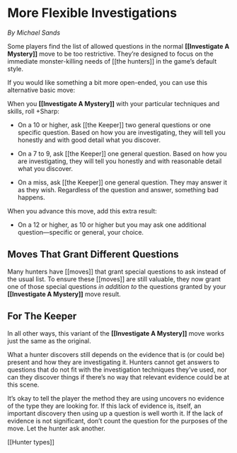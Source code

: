 # More Flexible Investigations

*By Michael Sands*

Some players find the list of allowed questions in the normal **[[Investigate A Mystery]]** move to be too restrictive. They’re designed to focus on the immediate monster-killing needs of [[the hunters]] in the game’s default style.

If you would like something a bit more open-ended, you can use this alternative basic move:

When you **[[Investigate A Mystery]]** with your particular techniques and skills, roll +Sharp:

-   On a 10 or higher, ask [[the Keeper]] two general questions or one specific question. Based on how you are investigating, they will tell you honestly and with good detail what you discover.

-   On a 7 to 9, ask [[the Keeper]] one general question. Based on how you are investigating, they will tell you honestly and with reasonable detail what you discover.

-   On a miss, ask [[the Keeper]] one general question. They may answer it as they wish. Regardless of the question and answer, something bad happens.

When you advance this move, add this extra result:

-   On a 12 or higher, as 10 or higher but you may ask one additional question—specific or general, your choice.

## Moves That Grant Different Questions

Many hunters have [[moves]] that grant special questions to ask instead of the usual list. To ensure these [[moves]] are still valuable, they now grant one of those special questions *in addition to* the questions granted by your **[[Investigate A Mystery]]** move result.

## For The Keeper

In all other ways, this variant of the **[[Investigate A Mystery]]** move works just the same as the original.

What a hunter discovers still depends on the evidence that is (or could be) present and how they are investigating it. Hunters cannot get answers to questions that do not fit with the investigation techniques they’ve used, nor can they discover things if there’s no way that relevant evidence could be at this scene.

It’s okay to tell the player the method they are using uncovers no evidence of the type they are looking for. If this lack of evidence is, itself, an important discovery then using up a question is well worth it. If the lack of evidence is not significant, don’t count the question for the purposes of the move. Let the hunter ask another.

[[Hunter types]]